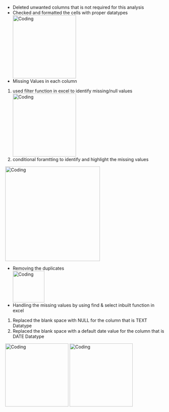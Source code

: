 <ul>
<li>Deleted unwanted columns that is not required for this analysis</li>
<li>Checked and formatted the cells with proper datatypes</li>
<img width="200" alt="Coding" src="https://github.com/Mariyajoseph24/SugarFit-Sentiment-Insights-Google-Play-Store-Review-Analysis-and-Power-BI-Reporting/assets/91487663/984f4495-5552-4e3b-bfb4-674fde38bc45">
  
<li>Missing Values in each column</li></ul>
<ol>
<li>used filter function in excel to identify missing/null values</li>
<img width="200" alt="Coding" src="https://github.com/Mariyajoseph24/SugarFit-Sentiment-Insights-Google-Play-Store-Review-Analysis-and-Power-BI-Reporting/assets/91487663/9c97b9ed-40ba-4fa2-b7b1-a963d60afcf5">

<li>conditional foramtting to identify and highlight the missing values</li></ol>
<img width="300" alt="Coding" src="https://github.com/Mariyajoseph24/SugarFit-Sentiment-Insights-Google-Play-Store-Review-Analysis-and-Power-BI-Reporting/assets/91487663/bac7f686-a690-414e-b0d5-9b99b2d819c7">

<ul><li>Removing the duplicates</li>
<img width="100" alt="Coding" src="https://github.com/Mariyajoseph24/SugarFit-Sentiment-Insights-Google-Play-Store-Review-Analysis-and-Power-BI-Reporting/assets/91487663/bab31516-23dc-4433-a9e9-6ebdff1b5f71">

<li>Handling the missing values by using find & select inbuilt function in excel</li></ul>
<ol>
<li>Replaced the blank space with NULL for the column that is TEXT Datatype</li>
<li>Replaced the blank space with a default date value for the column that is DATE Datatype</li></ol>
<img width="200" alt="Coding" src="https://github.com/Mariyajoseph24/SugarFit-Sentiment-Insights-Google-Play-Store-Review-Analysis-and-Power-BI-Reporting/assets/91487663/c669aeed-ea8b-4a4f-a00e-e63faee38639">
<img width="200" alt="Coding" src="https://github.com/Mariyajoseph24/SugarFit-Sentiment-Insights-Google-Play-Store-Review-Analysis-and-Power-BI-Reporting/assets/91487663/ebc37967-7369-40fa-8fb1-51438bd9b5a6">
